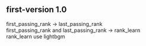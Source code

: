 ## first-version 1.0
first_passing_rank -> last_passing_rank  
first_passing_rank and last_passing_rank -> rank_learn  
rank_learn use lightbgm

